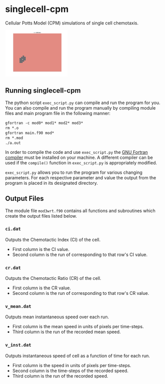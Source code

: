 # singlecell-cpm
Cellular Potts Model (CPM) simulations of single cell chemotaxis.

<img src="fig/cpm_mov1.gif" style="width: 200px;"/>


## Running singlecell-cpm

The python script `exec_script.py` can compile and run the program for you. You can also compile and run the program manually by compiling module files and main program file in the following manner:
```
gfortran -c mod0* mod1* mod2* mod3*
rm *.o
gfortran main.f90 mod*
rm *.mod
./a.out
```
In order to compile the code and use `exec_script.py` the [GNU Fortran compiler](https://gcc.gnu.org/fortran/) must be installed on your machine. A different compiler can be used if the `compile()` function in `exec_script.py` is appropriately modified.

`exec_script.py` allows you to run the program for various changing parameters. For each respective parameter and value the output from the program is placed in its designated directory.

## Output Files

The module file `mod3wrt.f90` contains all functions and subroutines which create the output files listed below.

### `ci.dat`

Outputs the Chemotactic Index (CI) of the cell.

- First column is the CI value.
- Second column is the run of corresponding to that row's CI value.

### `cr.dat`

Outputs the Chemotactic Ratio (CR) of the cell.

- First column is the CR value.
- Second column is the run of corresponding to that row's CR value.

### `v_mean.dat`

Outputs mean instantaneous speed over each run.

- First column is the mean speed in units of pixels per time-steps.
- Third column is the run of the recorded mean speed.

### `v_inst.dat`

Outputs instantaneous speed of cell as a function of time for each run.

- First column is the speed in units of pixels per time-steps.
- Second column is the time-steps of the recorded speed.
- Third column is the run of the recorded speed.
